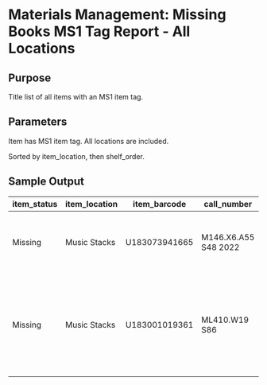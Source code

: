 # Materials Management: Missing Books MS1 Tag Report - All Locations

## Purpose
Title list of all items with an MS1 item tag. 

## Parameters
Item has MS1 item tag. All locations are included.

Sorted by item_location, then shelf_order.

## Sample Output
| item_status | item_location | item_barcode  | call_number          | shelf_order                | title                                                                                      | enumeration | volume | copy_number |
|-------------|---------------|---------------|----------------------|----------------------------|--------------------------------------------------------------------------------------------|-------------|--------|-------------|
| Missing     | Music Stacks  | U183073941665 | M146.X6.A55 S48 2022 | M 3146 X6 A55 S48 42022 11 | Amethyst : solo for vibraphone :   (2020) / Andy Akiho.                                    |             | 1      |             |
| Missing     | Music Stacks  | U183001019361 | ML410.W19 S86        | ML 3410 W19 S86 12         | Richard Wagner and the style of the   music-drama. : Vol. 1: The style of the music-drama. |             | 2      |             |
